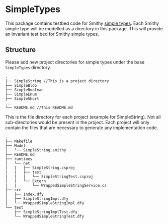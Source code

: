 # SimpleTypes
 This package contains testbed code for Smithy [simple types](https://smithy.io/2.0/spec/simple-types.html).
 Each Smithy simple type will be modelled as a directory in this package. This will provide an invariant test bed for Smithy simple types.

## Structure

Please add new project directories for simple types under the base `SimpleTypes` directory.

```
.
├── SimpleString //This is a project directory
├── SimpleBlob
├── SimpleBoolean
├── SimpleEnum
├── SimpleShort
...
└── README.md //This README.md
```

This is the file directory for each project (example for SimpleString). Not all sub-directories would be present in the project. Each project will only contain the files that are necessary to generate any implementation code.

```
.
├── Makefile
├── Model
│   └── SimpleString.smithy
├── README.md
├── runtimes
│   └── net
|   |   ├── SimpleString.csproj
|   |   ├── test
|   |   |   └── SimpleStringTest.csproj
│   |   └── Extern
|   |       └── WrappedSimpleStringService.cs
├── src
│   ├── Index.dfy
│   ├── SimpleStringImpl.dfy
|   └── WrappedSimpleStringImpl.dfy
└── test
    ├── SimpleStringImplTest.dfy
    └── WrappedSimpleStringTest.dfy
```
